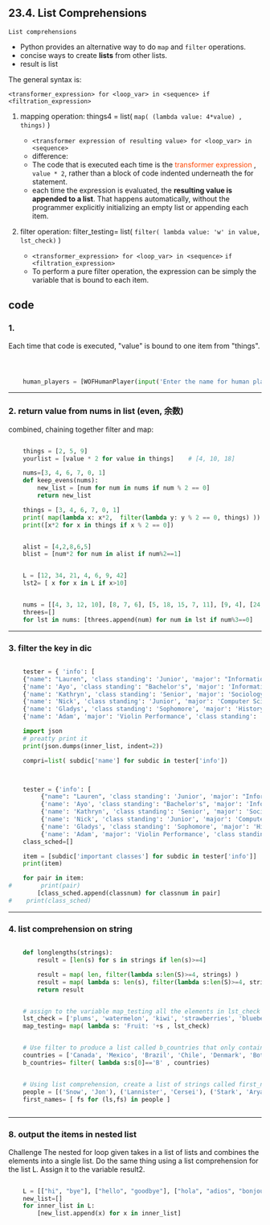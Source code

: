 
## 23.4. List Comprehensions

`List comprehensions`
- Python provides an alternative way to do `map` and `filter` operations.
- concise ways to create **lists** from other lists.
- result is list

The general syntax is:

`<transformer_expression> for <loop_var> in <sequence> if <filtration_expression>`



1. mapping operation: things4 = list( `map( (lambda value: 4*value) , things)` )

    - `<transformer expression of resulting value> for <loop_var> in <sequence>`
    - difference:
    - The code that is executed each time is the <font color=OrangeRed> transformer expression </font>, `value * 2`, rather than a block of code indented underneath the for statement.
    - each time the expression is evaluated, the **resulting value is appended to a list**. That happens automatically, without the programmer explicitly initializing an empty list or appending each item.


2. filter operation: filter_testing= list( `filter( lambda value: 'w' in value, lst_check)` )

    - `<transformer_expression> for <loop_var> in <sequence>` `if <filtration_expression>`
    - To perform a pure filter operation, the expression can be simply the variable that is bound to each item.

## code

### 1.

Each time that code is executed, "value" is bound to one item from "things".

```py



    human_players = [WOFHumanPlayer(input('Enter the name for human player #{}'.format(i+1))) for i in range(num_human)]
```

---

### 2. return value from nums in list (even, 余数)

combined, chaining together filter and map:

```py

    things = [2, 5, 9]
    yourlist = [value * 2 for value in things]    # [4, 10, 18]

    nums=[3, 4, 6, 7, 0, 1]
    def keep_evens(nums):
        new_list = [num for num in nums if num % 2 == 0]
        return new_list

    things = [3, 4, 6, 7, 0, 1]
    print( map(lambda x: x*2,  filter(lambda y: y % 2 == 0, things) ))
    print([x*2 for x in things if x % 2 == 0])


    alist = [4,2,8,6,5]
    blist = [num*2 for num in alist if num%2==1]


    L = [12, 34, 21, 4, 6, 9, 42]
    lst2= [ x for x in L if x>10]


    nums = [[4, 3, 12, 10], [8, 7, 6], [5, 18, 15, 7, 11], [9, 4], [24, 20, 17], [3, 5]]
    threes=[]
    for lst in nums: [threes.append(num) for num in lst if num%3==0]

```

---

### 3. filter the key in dic

```py

    tester = { 'info': [
    {"name": "Lauren", 'class standing': 'Junior', 'major': "Information Science"},
    {'name': 'Ayo', 'class standing': "Bachelor's", 'major': 'Information Science'},
    {'name': 'Kathryn', 'class standing': 'Senior', 'major': 'Sociology'},
    {'name': 'Nick', 'class standing': 'Junior', 'major': 'Computer Science'},
    {'name': 'Gladys', 'class standing': 'Sophomore', 'major': 'History'},
    {'name': 'Adam', 'major': 'Violin Performance', 'class standing': 'Senior'}]}

    import json
    # preatty print it
    print(json.dumps(inner_list, indent=2))

    compri=list( subdic['name'] for subdic in tester['info'])



    tester = {'info': [
         {"name": "Lauren", 'class standing': 'Junior', 'major': "Information Science", 'important classes': ['SI 106', 'ENGLISH 125', 'SI 110', 'AMCULT 202']},
         {'name': 'Ayo', 'class standing': "Bachelor's", 'major': 'Information Science', "important classes": ['SI 106', 'SI 410', 'PSYCH 111']},
         {'name': 'Kathryn', 'class standing': 'Senior', 'major': 'Sociology', 'important classes': ['WOMENSTD 220', 'SOC 101', 'ENS 384']},
         {'name': 'Nick', 'class standing': 'Junior', 'major': 'Computer Science', "important classes": ['SOC 101', 'AMCULT 334', 'EECS 281']},
         {'name': 'Gladys', 'class standing': 'Sophomore', 'major': 'History', 'important classes': ['ENGLISH 125', 'HIST 259', 'ENGLISH 130']},
         {'name': 'Adam', 'major': 'Violin Performance', 'class standing': 'Senior', 'important classes': ['PIANO 101', 'STUDIO 300', 'THEORY 229', 'MUSC 356']}]}
    class_sched=[]

    item = [subdic['important classes'] for subdic in tester['info']]
    print(item)

    for pair in item:
#        print(pair)
        [class_sched.append(classnum) for classnum in pair]
#    print(class_sched)

```

---

### 4. list comprehension on string

```py

    def longlengths(strings):
        result = [len(s) for s in strings if len(s)>=4]

        result = map( len, filter(lambda s:len(S)>=4, strings) )
        result = map( lambda s: len(s), filter(lambda s:len(S)>=4, strings) )
        return result


    # assign to the variable map_testing all the elements in lst_check while adding the string “Fruit: ” to the beginning of each element using mapping.
    lst_check = ['plums', 'watermelon', 'kiwi', 'strawberries', 'blueberries', 'peaches', 'BigBlueberry', 'mangos', 'papaya']
    map_testing= map( lambda s: 'Fruit: '+s , lst_check)


    # Use filter to produce a list called b_countries that only contains the strings from countries that begin with B.
    countries = ['Canada', 'Mexico', 'Brazil', 'Chile', 'Denmark', 'Botswana', 'Spain', 'Britain', 'Portugal', 'Russia', 'Thailand', 'Bangladesh', 'Nigeria', 'Argentina', 'Belarus', 'Laos', 'Australia', 'Panama', 'Egypt', 'Morocco', 'Switzerland', 'Belgium']
    b_countries= filter( lambda s:s[0]=='B' , countries)


    # Using list comprehension, create a list of strings called first_names that contains only the first names of everyone in the original list.
    people = [('Snow', 'Jon'), ('Lannister', 'Cersei'), ('Stark', 'Arya'), ('Stark', 'Robb'), ('Lannister', 'Jamie'), ('Targaryen', 'Daenerys'), ('Stark', 'Sansa'), ('Tyrell', 'Margaery'), ('Stark', 'Eddard'), ('Lannister', 'Tyrion'), ('Baratheon', 'Joffrey'), ('Bolton', 'Ramsey'), ('Baelish', 'Peter')]
    first_names= [ fs for (ls,fs) in people ]



```

---

### 8. output the items in nested list
Challenge The nested for loop given takes in a list of lists and combines the elements into a single list. Do the same thing using a list comprehension for the list L. Assign it to the variable result2.

```py

    L = [["hi", "bye"], ["hello", "goodbye"], ["hola", "adios", "bonjour", "au revoir"]]
    new_list=[]
    for inner_list in L:
        [new_list.append(x) for x in inner_list]

```
